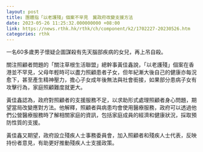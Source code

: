 ```yaml
---
layout: post
title: 團體指「以老護殘」個案不罕見　冀政府改變支援方法
date: 2023-05-26 11:25:32.000000000 +08:00
link: https://news.rthk.hk/rthk/ch/component/k2/1702227-20230526.htm
categories: rthk
---
```


一名60多歲男子懷疑企圖謀殺有先天腦部疾病的女兒，再上吊自殺。

關注照顧者問題的「關注草根生活聯盟」總幹事黃佳鑫說，「以老護殘」個案在香港並不罕見，父母年輕時可以盡力照顧患者子女，但年紀漸大後自己的健康亦每況愈下，甚至產生精神壓力，擔心子女成年後無法與社會銜接，如果部分患病子女有攻擊行為，家庭照顧難度就更大。

黃佳鑫認為，政府對照顧者的支援服務不足，以求助形式處理照顧者身心問題，期望當局改變應對方法。他解釋，照顧者與病患均會使用醫療服務，政府可以透過他們公營醫療服務時了解相關家庭的資訊，包括家庭成員的經濟和健康狀況，採取預防性質的支援。

黃佳鑫又期望，政府設立殘疾人士事務委員會，加入照顧者和殘疾人士代表，反映持份者意見，有助更好推動殘疾人士支援政策。
